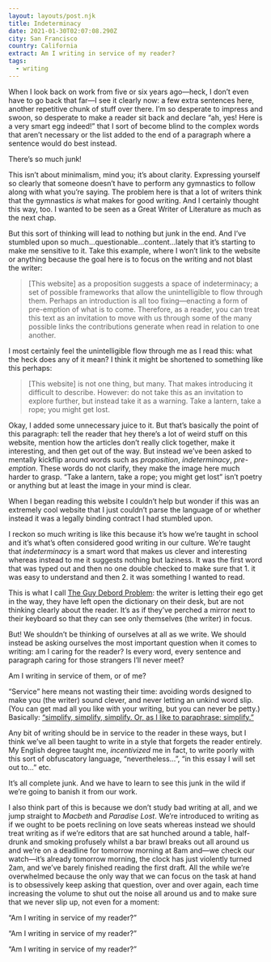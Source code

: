 ```yaml
---
layout: layouts/post.njk
title: Indeterminacy
date: 2021-01-30T02:07:08.290Z
city: San Francisco
country: California
extract: Am I writing in service of my reader?
tags:
  - writing
---
```


When I look back on work from five or six years ago—heck, I don’t even have to go back that far—I see it clearly now: a few extra sentences here, another repetitive chunk of stuff over there. I’m so desperate to impress and swoon, so desperate to make a reader sit back and declare “ah, yes! Here is a very smart egg indeed!” that I sort of become blind to the complex words that aren’t necessary or the list added to the end of a paragraph where a sentence would do best instead.

There’s so much junk!

This isn’t about minimalism, mind you; it’s about clarity. Expressing yourself so clearly that someone doesn’t have to perform any gymnastics to follow along with what you’re saying. The problem here is that a lot of writers think that the gymnastics _is_ what makes for good writing. And I certainly thought this way, too. I wanted to be seen as a Great Writer of Literature as much as the next chap.

But this sort of thinking will lead to nothing but junk in the end. And I’ve stumbled upon so much...questionable...content...lately that it’s starting to make me sensitive to it. Take this example, where I won’t link to the website or anything because the goal here is to focus on the writing and not blast the writer:

> [This website] as a proposition suggests a space of indeterminacy; a set of possible frameworks that allow the unintelligible to flow through them. Perhaps an introduction is all too fixing—enacting a form of pre-emption of what is to come. Therefore, as a reader, you can treat this text as an invitation to move with us through some of the many possible links the contributions generate when read in relation to one another.

I most certainly feel the unintelligible flow through me as I read this: what the heck does any of it mean? I think it might be shortened to something like this perhaps:

> [This website] is not one thing, but many. That makes introducing it difficult to describe. However: do not take this as an invitation to explore further, but instead take it as a warning. Take a lantern, take a rope; you might get lost.

Okay, I added some unnecessary juice to it. But that’s basically the point of this paragraph: tell the reader that hey there’s a lot of weird stuff on this website, mention how the articles don’t really click together, make it interesting, and then get out of the way. But instead we’ve been asked to mentally kickflip around words such as _proposition_, _indeterminacy_, _pre-emption_. These words do not clarify, they make the image here much harder to grasp. “Take a lantern, take a rope; you might get lost” isn’t poetry or anything but at least the image in your mind is clear.

When I began reading this website I couldn’t help but wonder if this was an extremely cool website that I just couldn’t parse the language of or whether instead it was a legally binding contract I had stumbled upon.

I reckon so much writing is like this because it’s how we’re taught in school and it’s what’s often considered good writing in our culture. We’re taught that _indeterminacy_ is a smart word that makes us clever and interesting whereas instead to me it suggests nothing but laziness. It was the first word that was typed out and then no one double checked to make sure that 1. it was easy to understand and then 2. it was something I wanted to read.

This is what I call [The Guy Debord Problem](https://www.robinrendle.com/notes/who-the-fuck-is-guy-debord): the writer is letting their ego get in the way, they have left open the dictionary on their desk, but are not thinking clearly about the reader. It’s as if they’ve perched a mirror next to their keyboard so that they can see only themselves (the writer) in focus.

But! We shouldn’t be thinking of ourselves at all as we write. We should instead be asking ourselves the most important question when it comes to writing: am I caring for the reader? Is every word, every sentence and paragraph caring for those strangers I’ll never meet?

Am I writing in service of them, or of me?

“Service” here means not wasting their time: avoiding words designed to make you (the writer) sound clever, and never letting an unkind word slip. (You can get mad all you like with your writing, but you can never be petty.) Basically: [“simplify, simplify, simplify. Or, as I like to paraphrase: simplify.”](https://youtu.be/eky5uKILXtM)

Any bit of writing should be in service to the reader in these ways, but I think we’ve all been taught to write in a style that forgets the reader entirely. My English degree taught me, _incentivized_ me in fact, to write poorly with this sort of obfuscatory language, “nevertheless...”, “in this essay I will set out to...” etc.

It’s all complete junk. And we have to learn to see this junk in the wild if we’re going to banish it from our work.

I also think part of this is because we don’t study bad writing at all, and we jump straight to _Macbeth_ and _Paradise Lost_. We’re introduced to writing as if we ought to be poets reclining on love seats whereas instead we should treat writing as if we’re editors that are sat hunched around a table, half-drunk and smoking profusely whilst a bar brawl breaks out all around us and we’re on a deadline for tomorrow morning at 8am and—we check our watch—it’s already tomorrow morning, the clock has just violently turned 2am, and we’ve barely finished reading the first draft. All the while we’re overwhelmed because the only way that we can focus on the task at hand is to obsessively keep asking that question, over and over again, each time increasing the volume to shut out the noise all around us and to make sure that we never slip up, not even for a moment:

“Am I writing in service of my reader?”

“Am I writing in service of my reader?”

“Am I writing in service of my reader?”
